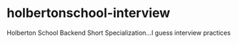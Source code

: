 # holbertonschool-interview
Holberton School Backend Short Specialization...I guess interview practices
